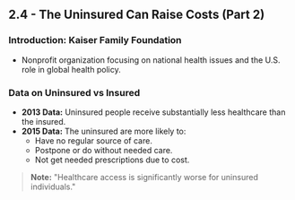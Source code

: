 ## 2.4 - The Uninsured Can Raise Costs (Part 2)

### Introduction: Kaiser Family Foundation
- Nonprofit organization focusing on national health issues and the U.S. role in global health policy.

### Data on Uninsured vs Insured
- **2013 Data:** Uninsured people receive substantially less healthcare than the insured.
- **2015 Data:** The uninsured are more likely to:
  - Have no regular source of care.
  - Postpone or do without needed care.
  - Not get needed prescriptions due to cost.
> **Note:** "Healthcare access is significantly worse for uninsured individuals."

